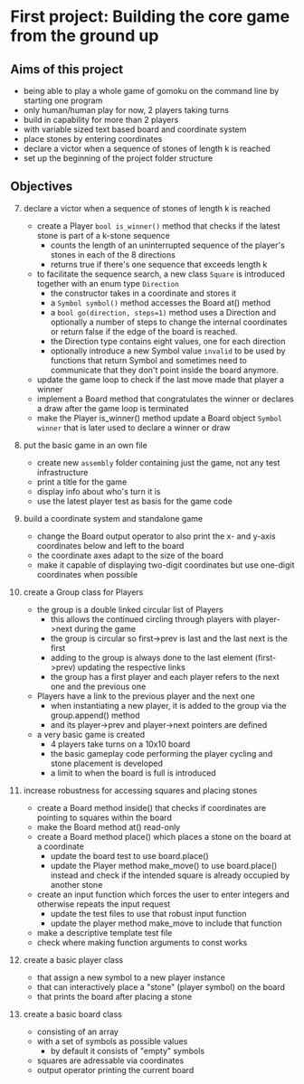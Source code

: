 # First project: Building the core game from the ground up



## Aims of this project
* being able to play a whole game of gomoku on the command line by starting one program
* only human/human play for now, 2 players taking turns
* build in capability for more than 2 players
* with variable sized text based board and coordinate system
* place stones by entering coordinates
* declare a victor when a sequence of stones of length k is reached
* set up the beginning of the project folder structure



## Objectives
7. declare a victor when a sequence of stones of length k is reached
    * create a Player `bool is_winner()` method that checks if the latest stone is part of a k-stone sequence
        - counts the length of an uninterrupted sequence of the player's stones in each of the 8 directions
        - returns true if there's one sequence that exceeds length k
    * to facilitate the sequence search, a new class `Square` is introduced together with an enum type `Direction`
        - the constructor takes in a coordinate and stores it
        - a `Symbol symbol()` method accesses the Board at() method
        - a `bool go(direction, steps=1)` method uses a Direction and optionally a number of steps to change the internal coordinates or return false if the edge of the board is reached.
        - the Direction type contains eight values, one for each direction
        - optionally introduce a new Symbol value `invalid` to be used by functions that return Symbol and sometimes need to communicate that they don't point inside the board anymore.
    * update the game loop to check if the last move made that player a winner
    * implement a Board method that congratulates the winner or declares a draw after the game loop is terminated
    * make the Player is_winner() method update a Board object `Symbol winner` that is later used to declare a winner or draw

6. put the basic game in an own file
    * create new `assembly` folder containing just the game, not any test infrastructure
    * print a title for the game
    * display info about who's turn it is
    * use the latest player test as basis for the game code

5. build a coordinate system and standalone game
    * change the Board output operator to also print the x- and y-axis coordinates below and left to the board
    * the coordinate axes adapt to the size of the board
    * make it capable of displaying two-digit coordinates but use one-digit coordinates when possible

4. create a Group class for Players
    * the group is a double linked circular list of Players
        - this allows the continued circling through players with player->next during the game
        - the group is circular so first->prev is last and the last next is the first
        - adding to the group is always done to the last element (first->prev) updating the respective links
        - the group has a first player and each player refers to the next one and the previous one
    * Players have a link to the previous player and the next one
        - when instantiating a new player, it is added to the group via the group.append() method
        - and its player->prev and player->next pointers are defined
    * a very basic game is created
        - 4 players take turns on a 10x10 board
        - the basic gameplay code performing the player cycling and stone placement is developed
        - a limit to when the board is full is introduced

3. increase robustness for accessing squares and placing stones
    * create a Board method inside() that checks if coordinates are pointing to squares within the board
    * make the Board method at() read-only
    * create a Board method place() which places a stone on the board at a coordinate
        - update the board test to use board.place()
        - update the Player method make_move() to use board.place() instead and check if the intended square is already occupied by another stone
    * create an input function which forces the user to enter integers and otherwise repeats the input request
        - update the test files to use that robust input function
        - update the player method make_move to include that function
    * make a descriptive template test file
    * check where making function arguments to const works

2. create a basic player class
    * that assign a new symbol to a new player instance
    * that can interactively place a "stone" (player symbol) on the board
    * that prints the board after placing a stone
    
1. create a basic board class 
    * consisting of an array
    * with a set of symbols as possible values
        - by default it consists of "empty" symbols
    * squares are adressable via coordinates
    * output operator printing the current board

